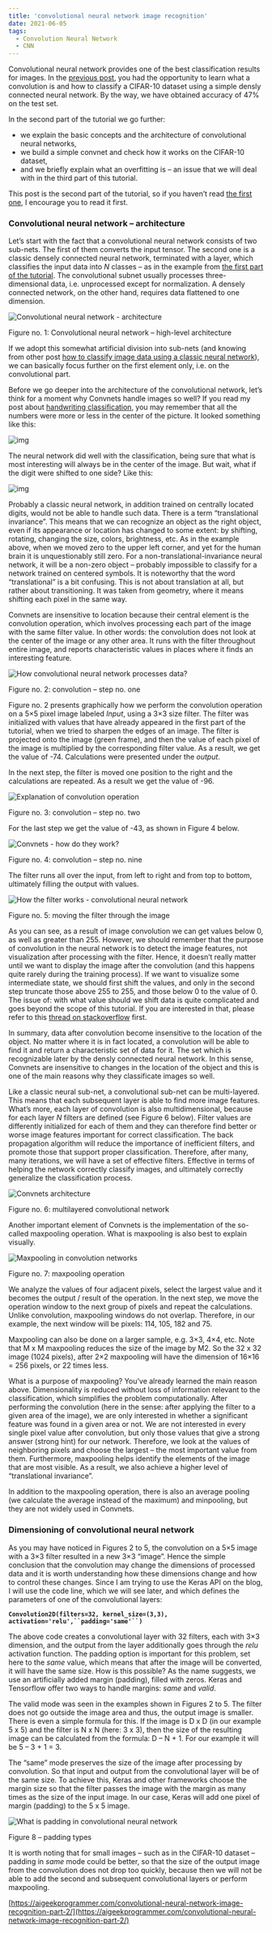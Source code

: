 ```yaml
---
title: 'convolutional neural network image recognition'
date: 2021-06-05
tags:
  - Convolution Neural Network
  - CNN
---
```



Convolutional neural network provides one of the best classification results for images. In the [previous post](https://aigeekprogrammer.com/convolutional-neural-network-image-recognition-part-1/), you had the opportunity to learn what a convolution is and how to classify a CIFAR-10 dataset using a simple densly connected neural network. By the way, we have obtained accuracy of 47% on the test set.

In the second part of the tutorial we go further:

- we explain the basic concepts and the architecture of convolutional neural networks,
- we build a simple convnet and check how it works on the CIFAR-10 dataset,
- and we briefly explain what an overfitting is – an issue that we will deal with in the third part of this tutorial.

This post is the second part of the tutorial, so if you haven’t read [the first one](https://aigeekprogrammer.com/convolutional-neural-network-image-recognition-part-1/), I encourage you to read it first.

### Convolutional neural network – architecture

Let’s start with the fact that a convolutional neural network consists of two sub-nets. The first of them converts the input tensor. The second one is a classic densely connected neural network, terminated with a layer, which classifies the input data into *N* classes – as in the example from [the first part of the tutorial](https://aigeekprogrammer.com/convolutional-neural-network-image-recognition-part-1/). The convolutional subnet usually processes three-dimensional data, i.e. unprocessed except for normalization. A densely connected network, on the other hand, requires data flattened to one dimension.

![Convolutional neural network - architecture](https://aigeekprogrammer.com/wp-content/uploads/2019/12/Convolutional-neural-network-architecture-1.png)

Figure no. 1: Convolutional neural network – high-level architecture

If we adopt this somewhat artificial division into sub-nets (and knowing from other post [how to classify image data using a classic neural network](https://aigeekprogrammer.com/keras-python-mnist-handwritten-digit-recognition/)), we can basically focus further on the first element only, i.e. on the convolutional part.

Before we go deeper into the architecture of the convolutional network, let’s think for a moment why Convnets handle images so well? If you read my post about [handwriting classification](https://aigeekprogrammer.com/keras-python-mnist-handwritten-digit-recognition/), you may remember that all the numbers were more or less in the center of the picture. It looked something like this:

![img](https://aigeekprogrammer.com/wp-content/uploads/2019/12/MNIST-numbers.png)

The neural network did well with the classification, being sure that what is most interesting will always be in the center of the image. But wait, what if the digit were shifted to one side? Like this:

![img](https://aigeekprogrammer.com/wp-content/uploads/2019/12/shifted-zero.png)

 

Probably a classic neural network, in addition trained on centrally located digits, would not be able to handle such data. There is a term “translational invariance”. This means that we can recognize an object as the right object, even if its appearance or location has changed to some extent: by shifting, rotating, changing the size, colors, brightness, etc. As in the example above, when we moved zero to the upper left corner, and yet for the human brain it is unquestionably still zero. For a non-translational-invariance neural network, it will be a non-zero object – probably impossible to classify for a network trained on centered symbols. It is noteworthy that the word “translational” is a bit confusing. This is not about translation at all, but rather about transitioning. It was taken from geometry, where it means shifting each pixel in the same way.

Convnets are insensitive to location because their central element is the convolution operation, which involves processing each part of the image with the same filter value. In other words: the convolution does not look at the center of the image or any other area. It runs with the filter throughout entire image, and reports characteristic values in places where it finds an interesting feature.

![How convolutional neural network processes data?](https://aigeekprogrammer.com/wp-content/uploads/2019/12/CNN-convolution-1.png)

Figure no. 2: convolution – step no. one

Figure no. 2 presents graphically how we perform the convolution operation on a 5×5 pixel image labeled *Input*, using a 3×3 size filter. The filter was initialized with values that have already appeared in the first part of the tutorial, when we tried to sharpen the edges of an image. The filter is projected onto the image (green frame), and then the value of each pixel of the image is multiplied by the corresponding filter value. As a result, we get the value of -74. Calculations were presented under the *output*.

In the next step, the filter is moved one position to the right and the calculations are repeated. As a result we get the value of -96.

![Explanation of convolution operation](https://aigeekprogrammer.com/wp-content/uploads/2019/12/CNN-convolution-2.png)

Figure no. 3: convolution – step no. two

For the last step we get the value of -43, as shown in Figure 4 below.

![Convnets - how do they work?](https://aigeekprogrammer.com/wp-content/uploads/2019/12/CNN-convolution-9.png)

Figure no. 4: convolution – step no. nine

The filter runs all over the input, from left to right and from top to bottom, ultimately filling the output with values.

![How the filter works - convolutional neural network](https://aigeekprogrammer.com/wp-content/uploads/2019/12/CNN-filter-animation-1.gif)

Figure no. 5: moving the filter through the image

As you can see, as a result of image convolution we can get values below 0, as well as greater than 255. However, we should remember that the purpose of convolution in the neural network is to detect the image features, not visualization after processing with the filter. Hence, it doesn’t really matter until we want to display the image after the convolution (and this happens quite rarely during the training process). If we want to visualize some intermediate state, we should first shift the values, and only in the second step truncate those above 255 to 255, and those below 0 to the value of 0. The issue of: with what value should we shift data is quite complicated and goes beyond the scope of this tutorial. If you are interested in that, please refer to this [thread on stackoverflow](https://stackoverflow.com/questions/53027923/how-do-you-handle-negative-pixel-values-after-filtering) first.

In summary, data after convolution become insensitive to the location of the object. No matter where it is in fact located, a convolution will be able to find it and return a characteristic set of data for it. The set which is recognizable later by the densly connected neural network. In this sense, Convnets are insensitive to changes in the location of the object and this is one of the main reasons why they classificate images so well.

Like a classic neural sub-net, a convolutional sub-net can be multi-layered. This means that each subsequent layer is able to find more image features. What’s more, each layer of convolution is also multidimensional, because for each layer *N* filters are defined (see Figure 6 below). Filter values are differently initialized for each of them and they can therefore find better or worse image features important for correct classification. The back propagation algorithm will reduce the importance of inefficient filters, and promote those that support proper classification. Therefore, after many, many iterations, we will have a set of effective filters. Effective in terms of helping the network correctly classify images, and ultimately correctly generalize the classification process.

![Convnets architecture](https://aigeekprogrammer.com/wp-content/uploads/2019/12/Convolutional-neural-network-architecture-2.png)

Figure no. 6: multilayered convolutional network

Another important element of Convnets is the implementation of the so-called maxpooling operation. What is maxpooling is also best to explain visually.

![Maxpooling in convolution networks](https://aigeekprogrammer.com/wp-content/uploads/2019/12/CNN-maxpooling-1.png)

Figure no. 7: maxpooling operation

We analyze the values of four adjacent pixels, select the largest value and it becomes the output / result of the operation. In the next step, we move the operation window to the next group of pixels and repeat the calculations. Unlike convolution, maxpooling windows do not overlap. Therefore, in our example, the next window will be pixels: 114, 105, 182 and 75.

Maxpooling can also be done on a larger sample, e.g. 3×3, 4×4, etc. Note that M x M maxpooling reduces the size of the image by M2. So the 32 x 32 image (1024 pixels), after 2×2 maxpooling will have the dimension of 16×16 = 256 pixels, or 22 times less.

What is a purpose of maxpooling? You’ve already learned the main reason above. Dimensionality is reduced without loss of information relevant to the classification, which simplifies the problem computationally. After performing the convolution (here in the sense: after applying the filter to a given area of the image), we are only interested in whether a significant feature was found in a given area or not. We are not interested in every single pixel value after convolution, but only those values that give a strong answer (strong hint) for our network. Therefore, we look at the values of neighboring pixels and choose the largest – the most important value from them. Furthermore, maxpooling helps identify the elements of the image that are most visible. As a result, we also achieve a higher level of “translational invariance”.

In addition to the maxpooling operation, there is also an average pooling (we calculate the average instead of the maximum) and minpooling, but they are not widely used in Convnets.

### Dimensioning of convolutional neural network

As you may have noticed in Figures 2 to 5, the convolution on a 5×5 image with a 3×3 filter resulted in a new 3×3 “image”. Hence the simple conclusion that the convolution may change the dimensions of processed data and it is worth understanding how these dimensions change and how to control these changes. Since I am trying to use the Keras API on the blog, I will use the code line, which we will see later, and which defines the parameters of one of the convolutional layers:

**`Convolution2D(filters=32, kernel_size=(3,3), activation='relu',``padding='same'``)`**

The above code creates a convolutional layer with 32 filters, each with 3×3 dimension, and the output from the layer additionally goes through the *relu* activation function. The padding option is important for this problem, set here to the *same* value, which means that after the image will be converted, it will have the same size. How is this possible? As the name suggests, we use an artificially added margin (padding), filled with zeros. Keras and Tensorflow offer two ways to handle margins: *same* and *valid*.

The valid mode was seen in the examples shown in Figures 2 to 5. The filter does not go outside the image area and thus, the output image is smaller. There is even a simple formula for this. If the image is D x D (in our example 5 x 5) and the filter is N x N (here: 3 x 3), then the size of the resulting image can be calculated from the formula: D – N + 1. For our example it will be 5 – 3 + 1 = 3.

The “same” mode preserves the size of the image after processing by convolution. So that input and output from the convolutional layer will be of the same size. To achieve this, Keras and other frameworks choose the margin size so that the filter passes the image with the margin as many times as the size of the input image. In our case, Keras will add one pixel of margin (padding) to the 5 x 5 image.

![What is padding in convolutional neural network](https://aigeekprogrammer.com/wp-content/uploads/2019/12/CNN-valid-vs.-same-1.png)

Figure 8 – padding types

It is worth noting that for small images – such as in the CIFAR-10 dataset – padding in *same* mode could be better, so that the size of the output image from the convolution does not drop too quickly, because then we will not be able to add the second and subsequent convolutional layers or perform maxpooling.



[https://aigeekprogrammer.com/convolutional-neural-network-image-recognition-part-2/](https://aigeekprogrammer.com/convolutional-neural-network-image-recognition-part-2/)